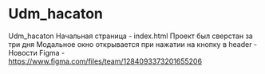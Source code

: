 # Udm_hacaton
Udm_hacaton
Начальная страница - index.html
Проект был сверстан за три дня
Модальное окно открывается при нажатии на кнопку в header - Новости
Figma - https://www.figma.com/files/team/1284093373201655206
